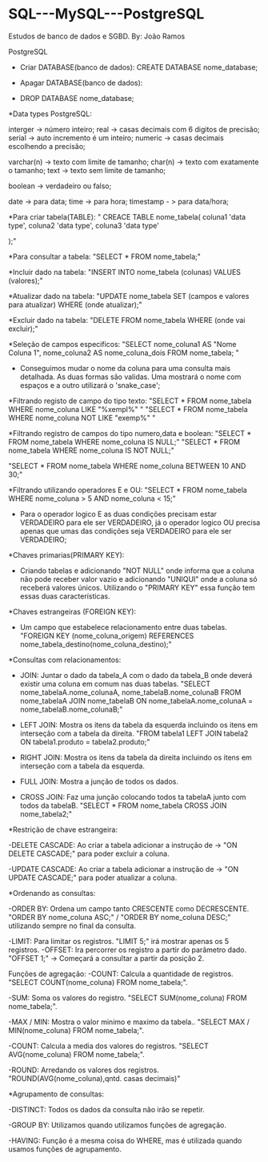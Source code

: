 # SQL---MySQL---PostgreSQL
Estudos de banco de dados e SGBD.
By: João Ramos

PostgreSQL
* Criar DATABASE(banco de dados): 
CREATE DATABASE nome_database;

* Apagar DATABASE(banco de dados):
* DROP DATABASE nome_database;


*Data types PostgreSQL:

interger -> número inteiro;
real -> casas decimais com 6 digitos de precisão;
serial -> auto incremento é um inteiro;
numeric -> casas decimais escolhendo a precisão;

varchar(n) -> texto com limite de tamanho;
char(n) -> texto com exatamente o tamanho;
text -> texto sem limite de tamanho;

boolean -> verdadeiro ou falso;

date -> para data;
time -> para hora;
timestamp - > para data/hora;


*Para criar tabela(TABLE):
" CREACE TABLE nome_tabela(
    coluna1 'data type',
    coluna2 'data type',
    coluna3 'data type'

);"

*Para consultar a tabela:
"SELECT * FROM nome_tabela;"


*Incluir dado na tabela:
"INSERT INTO nome_tabela (colunas) VALUES (valores);"


*Atualizar dado na tabela:
"UPDATE nome_tabela SET (campos e valores para atualizar) WHERE (onde atualizar);"


*Excluir dado na tabela:
"DELETE FROM nome_tabela WHERE (onde vai excluir);"


*Seleção de campos especificos:
"SELECT nome_coluna1 AS "Nome Coluna 1", nome_coluna2 AS nome_coluna_dois FROM nome_tabela; "

- Conseguimos mudar o nome da coluna para uma consulta mais detalhada. As duas formas são validas. Uma mostrará o nome com espaços e a outro utilizará o 'snake_case';


*Filtrando registo de campo do tipo texto:
"SELECT * FROM nome_tabela WHERE nome_coluna LIKE "%xempl%" "
"SELECT * FROM nome_tabela WHERE nome_coluna NOT LIKE "exemp%" "

*Filtrando registro de campos do tipo numero,data e boolean:
"SELECT * FROM nome_tabela WHERE nome_coluna IS NULL;"
"SELECT * FROM nome_tabela WHERE nome_coluna IS NOT NULL;"

"SELECT * FROM nome_tabela WHERE nome_coluna BETWEEN 10 AND 30;"


*Filtrando utilizando operadores E e OU:
"SELECT * FROM nome_tabela WHERE nome_coluna > 5 AND nome_coluna < 15;"

- Para o operador logico E as duas condições precisam estar VERDADEIRO para ele ser VERDADEIRO, já o operador logico OU precisa apenas que umas das condições seja VERDADEIRO para ele ser VERDADEIRO;


*Chaves primarias(PRIMARY KEY):
- Criando tabelas e adicionando "NOT NULL" onde informa que a coluna não pode receber valor vazio e adicionando "UNIQUI" onde a coluna só receberá valores únicos. Utilizando o "PRIMARY KEY" essa função tem essas duas características. 

*Chaves estrangeiras (FOREIGN KEY):
- Um campo que estabelece relacionamento entre duas tabelas.
"FOREIGN KEY (nome_coluna_origem)
    REFERENCES nome_tabela_destino(nome_coluna_destino);"


*Consultas com relacionamentos:

- JOIN: Juntar o dado da tabela_A com o dado da tabela_B onde deverá existir uma coluna em comum nas duas tabelas.
"SELECT nome_tabelaA.nome_colunaA, nome_tabelaB.nome_colunaB FROM nome_tabelaA JOIN nome_tabelaB 
    ON nome_tabelaA.nome_colunaA = nome_tabelaB.nome_colunaB;"

- LEFT JOIN: Mostra os itens da tabela da esquerda incluindo os itens em interseção com a tabela da direita.
"FROM tabela1 LEFT JOIN tabela2 ON tabela1.produto = tabela2.produto;"

- RIGHT JOIN: Mostra os itens da tabela da direita incluindo os itens em interseção com a tabela da esquerda.

- FULL JOIN: Mostra a junção de todos os dados.

- CROSS JOIN: Faz uma junção colocando todos ta tabelaA junto com todos da tabelaB.
"SELECT * FROM nome_tabela CROSS JOIN nome_tabela2;"


*Restrição de chave estrangeira:

-DELETE CASCADE: Ao criar a tabela adicionar a instrução de -> "ON DELETE CASCADE;" para poder excluir a coluna.

-UPDATE CASCADE: Ao criar a tabela adicionar a instrução de -> "ON UPDATE CASCADE;" para poder atualizar a coluna.


*Ordenando as consultas:

-ORDER BY: Ordena um campo tanto CRESCENTE como DECRESCENTE. "ORDER BY nome_coluna ASC;" / "ORDER BY nome_coluna DESC;" utilizando sempre no final da consulta.

-LIMIT: Para limitar os registros. "LIMIT 5;" irá mostrar apenas os 5 registros.
-OFFSET: Ira percorrer os registro a partir do parâmetro dado. 
"OFFSET 1;" -> Começará a consultar a partir da posição 2.


Funções de agregação:
-COUNT: Calcula a quantidade de registros. "SELECT COUNT(nome_coluna) FROM nome_tabela;".

-SUM: Soma os valores do registro. "SELECT SUM(nome_coluna) FROM nome_tabela;".

-MAX / MIN: Mostra o valor minimo e maximo da tabela.. "SELECT MAX / MIN(nome_coluna) FROM nome_tabela;".

-COUNT: Calcula a media dos valores do registros. "SELECT AVG(nome_coluna) FROM nome_tabela;".

-ROUND: Arredando os valores dos registros.
"ROUND(AVG(nome_coluna),qntd. casas decimais)"


*Agrupamento de consultas:

-DISTINCT: Todos os dados da consulta não irão se repetir.

-GROUP BY: Utilizamos quando utilizamos funções de agregação.

-HAVING: Função é a mesma coisa do WHERE, mas é utilizada quando usamos funções de agrupamento.
